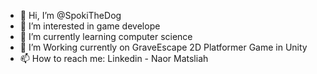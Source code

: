 - 👋 Hi, I’m @SpokiTheDog
- 👀 I’m interested in game develope
- 🌱 I’m currently learning computer science
- 💞️ I’m Working currently on GraveEscape 2D Platformer Game in Unity
- 📫 How to reach me: Linkedin - Naor Matsliah

<!---
SpokiTheDog/SpokiTheDog is a ✨ special ✨ repository because its `README.md` (this file) appears on your GitHub profile.
You can click the Preview link to take a look at your changes.
--->
